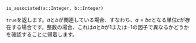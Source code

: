 ```
is_associated(a::Integer, b::Integer)
```

`true`を返します。$a$と$b$が関連している場合、すなわち、$a = bc$となる単位$c$が存在する場合です。整数の場合、これは$a$と$b$が$1$または$-1$の因子で異なるかどうかを確認することに帰着します。
